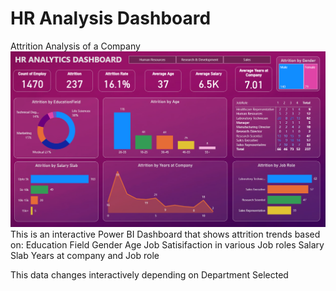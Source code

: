 # HR Analysis Dashboard
Attrition Analysis of a Company
![HR Analytics Dashboard](HR%20Analytics%20Dashboard.png)
This is an interactive Power BI Dashboard that shows attrition trends based on:
  Education Field
  Gender
  Age
  Job Satisifaction in various Job roles
  Salary Slab
  Years at company 
  and Job role


This data changes interactively depending on Department Selected
